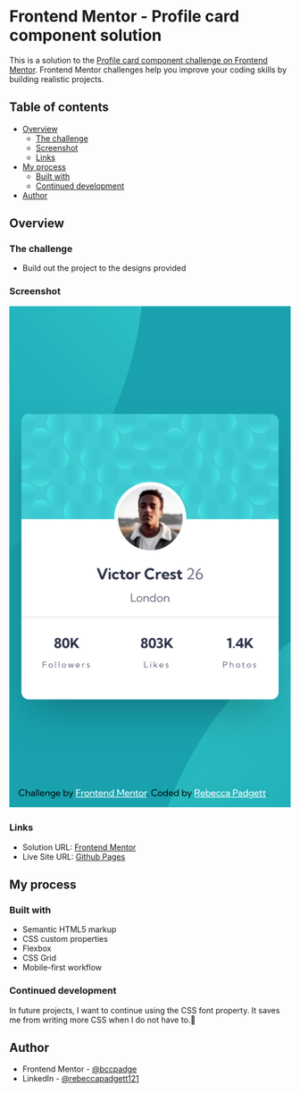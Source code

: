 # Frontend Mentor - Profile card component solution

This is a solution to the [Profile card component challenge on Frontend Mentor](https://www.frontendmentor.io/challenges/profile-card-component-cfArpWshJ). Frontend Mentor challenges help you improve your coding skills by building realistic projects.

## Table of contents

- [Overview](#overview)
  - [The challenge](#the-challenge)
  - [Screenshot](#screenshot)
  - [Links](#links)
- [My process](#my-process)
  - [Built with](#built-with)
  - [Continued development](#continued-development)
- [Author](#author)

## Overview

### The challenge

- Build out the project to the designs provided

### Screenshot

![mobile profile crd component](./mobile.png)

### Links

- Solution URL: [Frontend Mentor]()
- Live Site URL: [Github Pages]()

## My process

### Built with

- Semantic HTML5 markup
- CSS custom properties
- Flexbox
- CSS Grid
- Mobile-first workflow

### Continued development

In future projects, I want to continue using the CSS font property. It saves me from writing more CSS when I do not have to.<span role="img" aria-label="smiley face">🙂<span>

## Author
- Frontend Mentor - [@bccpadge](https://www.frontendmentor.io/profile/bccpadge)
- LinkedIn - [@rebeccapadgett121](https://linkedin.com/in/rebeccapadgett121)


